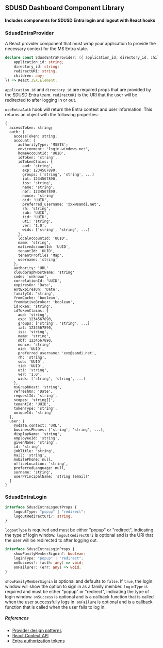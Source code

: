 ## SDUSD Dashboard Component Library

#### Includes components for SDUSD Entra login and logout with React hooks

### SdusdEntraProvider

A React provider component that must wrap your application to provide the necessary context for the MS Entra state.

```typescript
declare const SdusdEntraProvider: ({ application_id, directory_id, children, }: {
    application_id: string;
    directory_id: string;
    redirectURI: string;
    children: any;
}) => React.JSX.Element;
```

`application_id` and `directory_id` are required props that are provided by the SDUSD Entra team.
`redirectURI` is the URI that the user will be redirected to after logging in or out.

`useEntraAuth` hook will return the Entra context and user information. This returns an object with the following properties:

```
{
  accessToken: string;
  auth: {
    accessToken: string;
    account: {
      authorityType: 'MSSTS';
      environment: 'login.windows.net',
      homeAccountId: 'UUID',
      idToken: 'string',
      idTokenClaims: {
        aud: 'string',
        exp: 1234567890,
        groups: ['string', 'string', ...]
        iat: 1234567890,
        iss: 'string',
        name: 'string',
        nbf: 1234567890,
        nonce: 'string'
        oid: 'UUID',
        preferred_username: 'xxx@sandi.net',
        rh: 'string',
        sub: 'UUID',
        tid: 'UUID',
        uti: 'string',
        ver: '1.0',
        wids: ['string', 'string', ...]
      },
      localAccountId: 'UUID',
      name: 'string',
      nativeAccountId: 'UUID',
      tenantId: 'UUID',
      tenantProfiles 'Map',
      username: 'string'
    },
    authority: 'URL'
    cloudGraphHostName: 'string'
    code: 'unknown',
    correlationId: 'UUID',
    expiresOn: 'Date',
    extExpiresOn: 'Date',
    familyId: 'string',
    fromCache: 'boolean',
    fromNativeBroker: 'boolean',
    idToken: 'string',
    idTokenClaims: {
      aud: 'string',
      exp: 1234567890,
      groups: ['string', 'string', ...]
      iat: 1234567890,
      iss: 'string',
      name: 'string',
      nbf: 1234567890,
      nonce: 'string'
      oid: 'UUID',
      preferred_username: 'xxx@sandi.net',
      rh: 'string',
      sub: 'UUID',
      tid: 'UUID',
      uti: 'string',
      ver: '1.0',
      wids: ['string', 'string', ...]
    },
    msGraphHost: 'string',
    refreshOn: 'Date',
    requestId: 'string',
    scopes: 'string[]',
    tenantId: 'UUID',
    tokenType: 'string',
    uniqueId: 'string'
  },
  user: {
    @odata.context: 'URL',
    businessPhones: ['string', 'string', ...],
    displayName: 'string',
    employeeId: 'string',
    givenName: 'string',
    id: 'string',
    jobTitle: 'string',
    mail: 'string',
    mobilePhone: null,
    officeLocation: 'string',
    preferredLanguage: null,
    surname: 'string',
    userPrincipalName: 'string (email)'
  }
}
```

### SdusdEntraLogin

```typescript
interface SdusdEntraLogoutProps {
    logoutType: "popup" | "redirect";
    logoutRedirectUri?: string;
}
```

`logoutType` is required and must be either "popup" or "redirect", indicating the type of login window.
`logoutRedirectUri` is optional and is the URI that the user will be redirected to after logging out.

```typescript
interface SdusdEntraLoginProps {
    showFamilyMemberSignin?: boolean;
    loginType: "popup" | "redirect";
    onSuccess?: (auth: any) => void;
    onFailure?: (err: any) => void;
}
```

`showFamilyMemberSignin` is optional and defaults to `false`. If `true`, the login window will show the option to sign in as a family member.
`loginType` is required and must be either "popup" or "redirect", indicating the type of login window.
`onSuccess` is optional and is a callback function that is called when the user successfully logs in.
`onFailure` is optional and is a callback function that is called when the user fails to log in.

##### References

* [Provider design patterns](https://medium.com/@vitorbritto/react-design-patterns-provider-pattern-b273ba665158)
* [React Context API](https://reactjs.org/docs/context.html)
* [Entra authorization tokens](https://learn.microsoft.com/en-us/entra/identity-platform/access-tokens)
